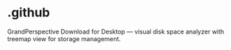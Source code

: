 # .github
GrandPerspective Download for Desktop — visual disk space analyzer with treemap view for storage management.
